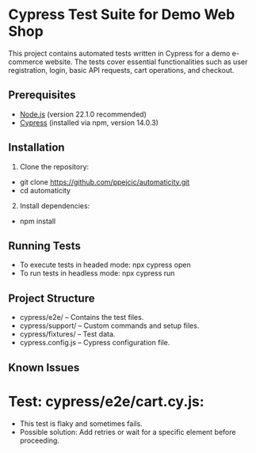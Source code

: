 # Cypress Test Suite for Demo Web Shop
This project contains automated tests written in Cypress for a demo e-commerce website. The tests cover essential functionalities such as user registration, login, basic API requests, cart operations, and checkout.
## Prerequisites
* [Node.js](https://nodejs.org/) (version 22.1.0 recommended)
* [Cypress](https://www.cypress.io/) (installed via npm, version 14.0.3)
## Installation
1. Clone the repository:
*  git clone https://github.com/ppejcic/automaticity.git
* cd automaticity
2. Install dependencies:
* npm install
## Running Tests
* To execute tests in headed mode: npx cypress open
* To run tests in headless mode: npx cypress run
## Project Structure
* cypress/e2e/ – Contains the test files.
* cypress/support/ – Custom commands and setup files.
* cypress/fixtures/ – Test data.
* cypress.config.js – Cypress configuration file.
## Known Issues
# Test: cypress/e2e/cart.cy.js: 
* This test is flaky and sometimes fails.
* Possible solution: Add retries or wait for a specific element before proceeding. 





      